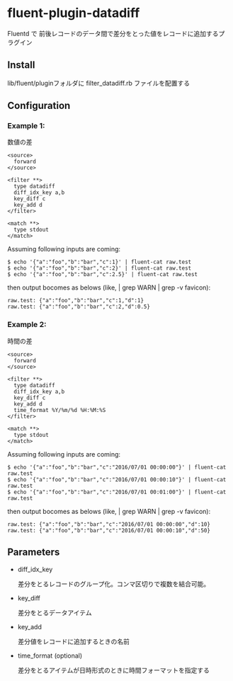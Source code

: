 # fluent-plugin-datadiff

Fluentd で 前後レコードのデータ間で差分をとった値をレコードに追加するプラグイン

## Install

lib/fluent/pluginフォルダに filter_datadiff.rb ファイルを配置する

## Configuration

### Example 1:

数値の差

    <source>
      forward
    </source>
    
    <filter **>
      type datadiff
      diff_idx_key a,b
      key_diff c
      key_add d
    </filter>
    
    <match **>
      type stdout
    </match>

Assuming following inputs are coming:

    $ echo '{"a":"foo","b":"bar","c":1}' | fluent-cat raw.test
    $ echo '{"a":"foo","b":"bar","c":2}' | fluent-cat raw.test
    $ echo '{"a":"foo","b":"bar","c":2.5}' | fluent-cat raw.test

then output bocomes as belows (like, | grep WARN | grep -v favicon):

    raw.test: {"a":"foo","b":"bar","c":1,"d":1}
    raw.test: {"a":"foo","b":"bar","c":2,"d":0.5}

### Example 2:

時間の差

    <source>
      forward
    </source>
    
    <filter **>
      type datadiff
      diff_idx_key a,b
      key_diff c
      key_add d
      time_format %Y/%m/%d %H:%M:%S
    </filter>
    
    <match **>
      type stdout
    </match>

Assuming following inputs are coming:

    $ echo '{"a":"foo","b":"bar","c":"2016/07/01 00:00:00"}' | fluent-cat raw.test
    $ echo '{"a":"foo","b":"bar","c":"2016/07/01 00:00:10"}' | fluent-cat raw.test
    $ echo '{"a":"foo","b":"bar","c":"2016/07/01 00:01:00"}' | fluent-cat raw.test

then output bocomes as belows (like, | grep WARN | grep -v favicon):

    raw.test: {"a":"foo","b":"bar","c":"2016/07/01 00:00:00","d":10}
    raw.test: {"a":"foo","b":"bar","c":"2016/07/01 00:00:10","d":50}


## Parameters

- diff_idx_key

    差分をとるレコードのグループ化。コンマ区切りで複数を結合可能。

- key_diff

    差分をとるデータアイテム

- key_add

    差分値をレコードに追加するときの名前

- time_format (optional)

    差分をとるアイテムが日時形式のときに時間フォーマットを指定する


